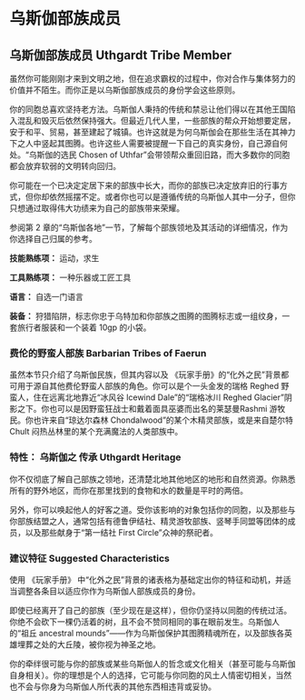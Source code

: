 # 乌斯伽部族成员

## **乌斯伽部族成员 Uthgardt Tribe Member**

虽然你可能刚刚才来到文明之地，但在追求霸权的过程中，你对合作与集体努力的价值并不陌生。而你正是以乌斯伽部族成员的身份学会这些原则。

你的同胞总喜欢坚持老方法。乌斯伽人秉持的传统和禁忌让他们得以在其他王国陷入混乱和毁灭后依然保持强大。但最近几代人里，一些部族的帮众开始想要定居，安于和平、贸易，甚至建起了城镇。也许这就是为何乌斯伽会在那些生活在其神力下之人中竖起其图腾。也许这些人需要被提醒一下自己的真实身份，自己源自何处。“乌斯伽的选民 Chosen of Uthfar”会带领帮众重回旧路，而大多数你的同胞都会放弃软弱的文明转向回归。

你可能在一个已决定定居下来的部族中长大，而你的部族已决定放弃旧的行事方式，但你却依然摇摆不定。或者你也可以是遵循传统的乌斯伽人其中一分子，但你只想通过取得伟大功绩来为自己的部族带来荣耀。

参阅第 2 章的“乌斯伽各地”一节，了解每个部族领地及其活动的详细情况，作为你选择自己归属的参考。

**技能熟练项：** 运动，求生

**工具熟练项：** 一种乐器或工匠工具

**语言：** 自选一门语言

**装备：** 狩猎陷阱，标志你忠于乌特加和你部族之图腾的图腾标志或一组纹身，一套旅行者服装和一个装着 10gp 的小袋。

### 费伦的野蛮人部族 Barbarian Tribes of Faerun

虽然本节只介绍了乌斯伽民族，但其内容以及 《玩家手册》的“化外之民”背景都可用于源自其他费伦野蛮人部族的角色。你可以是个一头金发的瑞格 Reghed 野蛮人，住在远离北地靠近“冰风谷 lcewind Dale”的“瑞格冰川 Reghed Glacier”阴影之下。你也可以是因野蛮狂战士和戴着面具巫婆而出名的莱瑟曼Rashmi 游牧民。你也许来自“琼达尔森林 Chondalwood”的某个木精灵部族，或是来自楚尔特 Chult 闷热丛林里的某个充满魔法的人类部族中。

### 特性： 乌斯伽之 传承 Uthgardt Heritage

你不仅彻底了解自己部族之领地，还清楚北地其他地区的地形和自然资源。你熟悉所有的野外地区，而你在那里找到的食物和水的数量是平时的两倍。

另外，你可以唤起他人的好客之道。受你该影响的对象包括你的同胞，以及那些与你部族结盟之人，通常包括有德鲁伊结社、精灵游牧部族、竖琴手同盟等团体的成员，以及那些献身于“第一结社 First Circle”众神的祭祀者。

### 建议特征 Suggested Characteristics

使用 《玩家手册》 中“化外之民”背景的诸表格为基础定出你的特征和动机，并适当调整各条目以适应你作为乌斯伽人部族成员的身份。

即使已经离开了自己的部族（至少现在是这样），但你仍坚持以同胞的传统过活。你绝不会砍下一棵仍活着的树，且不会不赞同相同的事在眼前发生。乌斯伽人的“祖丘 ancestral mounds”——作为乌斯伽保护其图腾精魂所在，以及部族各英雄埋葬之处的大丘陵，被你视为神圣之地。

你的牵绊很可能与你的部族或某些乌斯伽人的哲念或文化相关（甚至可能与乌斯伽自身相关）。你的理想是个人的选择，它可能与你同胞的风土人情密切相关，当然也不会与你身为乌斯伽人所代表的其他东西相违背或妥协。
